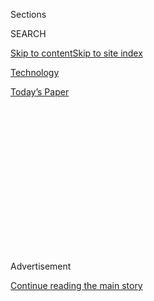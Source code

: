 <div id="app">

<div>

<div>

<div>

<div class="NYTAppHideMasthead css-1q2w90k e1suatyy0">

<div class="section css-ui9rw0 e1suatyy2">

<div class="css-eph4ug er09x8g0">

<div class="css-6n7j50">

</div>

<span class="css-1dv1kvn">Sections</span>

<div class="css-10488qs">

<span class="css-1dv1kvn">SEARCH</span>

</div>

[Skip to content](#site-content)[Skip to site
index](#site-index)

</div>

<div id="masthead-section-label" class="css-1wr3we4 eaxe0e00">

[Technology](https://www.nytimes3xbfgragh.onion/section/technology)

</div>

<div class="css-10698na e1huz5gh0">

</div>

</div>

<div id="masthead-bar-one" class="section hasLinks css-15hmgas e1csuq9d3">

<div class="css-uqyvli e1csuq9d0">

</div>

<div class="css-1uqjmks e1csuq9d1">

</div>

<div class="css-9e9ivx">

[](https://myaccount.nytimes3xbfgragh.onion/auth/login?response_type=cookie&client_id=vi)

</div>

<div class="css-1bvtpon e1csuq9d2">

[Today’s
Paper](https://www.nytimes3xbfgragh.onion/section/todayspaper)

</div>

</div>

</div>

</div>

<div data-aria-hidden="false">

<div id="site-content" data-role="main">

<div>

<div class="css-1aor85t" style="opacity:0.000000001;z-index:-1;visibility:hidden">

<div class="css-1hqnpie">

<div class="css-epjblv">

<span class="css-17xtcya">[Technology](/section/technology)</span><span class="css-x15j1o">|</span><span class="css-fwqvlz">With
TikTok, ‘Uncool’ Microsoft Aims for the Love of
Tweens</span>

</div>

<div class="css-k008qs">

<div class="css-1iwv8en">

<span class="css-18z7m18"></span>

<div>

</div>

</div>

<span class="css-1n6z4y">https://nyti.ms/3hTY2xA</span>

<div class="css-1705lsu">

<div class="css-4xjgmj">

<div class="css-4skfbu" data-role="toolbar" data-aria-label="Social Media Share buttons, Save button, and Comments Panel with current comment count" data-testid="share-tools">

  - 
  - 
  - 
  - 
    
    <div class="css-6n7j50">
    
    </div>

  - 
  - 

</div>

</div>

</div>

</div>

</div>

</div>

<div id="NYT_TOP_BANNER_REGION" class="css-13pd83m">

</div>

<div id="top-wrapper" class="css-1sy8kpn">

<div id="top-slug" class="css-l9onyx">

Advertisement

</div>

[Continue reading the main
story](#after-top)

<div class="ad top-wrapper" style="text-align:center;height:100%;display:block;min-height:250px">

<div id="top" class="place-ad" data-position="top" data-size-key="top">

</div>

</div>

<div id="after-top">

</div>

</div>

<div>

<div id="sponsor-wrapper" class="css-1hyfx7x">

<div id="sponsor-slug" class="css-19vbshk">

Supported by

</div>

[Continue reading the main
story](#after-sponsor)

<div id="sponsor" class="ad sponsor-wrapper" style="text-align:center;height:100%;display:block">

</div>

<div id="after-sponsor">

</div>

</div>

<div class="css-186x18t">

</div>

<div class="css-1vkm6nb ehdk2mb0">

# With TikTok, ‘Uncool’ Microsoft Aims for the Love of Tweens

</div>

Buying one of the largest and most influential social networks in the
country could change the perception of the tech
giant.

<div class="css-79elbk" data-testid="photoviewer-wrapper">

<div class="css-z3e15g" data-testid="photoviewer-wrapper-hidden">

</div>

<div class="css-1a48zt4 ehw59r15" data-testid="photoviewer-children">

![<span class="css-16f3y1r e13ogyst0" data-aria-hidden="true">Microsoft’s
chief executive, Satya Nadella, who spoke with President Trump, appeared
to assuage the president’s worries about TikTok’s security, at least
temporarily. </span><span class="css-cnj6d5 e1z0qqy90" itemprop="copyrightHolder"><span class="css-1ly73wi e1tej78p0">Credit...</span><span><span>Manjunath
Kiran/Agence France-Presse — Getty
Images</span></span></span>](https://static01.graylady3jvrrxbe.onion/images/2020/08/03/business/03microsoft1/merlin_169492596_88048f5c-3a77-4706-9082-19d123949da8-articleLarge.jpg?quality=75&auto=webp&disable=upscale)

</div>

</div>

<div class="css-18e8msd">

<div class="css-vp77d3 epjyd6m0">

<div class="css-hus3qt ey68jwv0" data-aria-hidden="true">

[![Karen
Weise](https://static01.graylady3jvrrxbe.onion/images/2019/04/11/multimedia/author-karen-weise/author-karen-weise-thumbLarge.png
"Karen Weise")](https://www.nytimes3xbfgragh.onion/by/karen-weise)

</div>

<div class="css-1baulvz">

By [<span class="css-1baulvz last-byline" itemprop="name">Karen
Weise</span>](https://www.nytimes3xbfgragh.onion/by/karen-weise)

</div>

</div>

  - 
    
    <div class="css-ld3wwf e16638kd2">
    
    Aug. 3,
    2020
    
    </div>

  - 
    
    <div class="css-4xjgmj">
    
    <div class="css-d8bdto" data-role="toolbar" data-aria-label="Social Media Share buttons, Save button, and Comments Panel with current comment count" data-testid="share-tools">
    
      - 
      - 
      - 
      - 
        
        <div class="css-6n7j50">
        
        </div>
    
      - 
      - 
    
    </div>
    
    </div>

</div>

</div>

<div class="section meteredContent css-1r7ky0e" name="articleBody" itemprop="articleBody">

<div class="css-1fanzo5 StoryBodyCompanionColumn">

<div class="css-53u6y8">

SEATTLE — Maybe money can buy love. Or, at least,
[Microsoft](https://www.nytimes3xbfgragh.onion/2020/08/03/us/navy-seal-museum-kaepernick.html)
would like to find out.

On Sunday, the tech giant [announced in a blog
post](https://blogs.microsoft.com/blog/2020/08/02/microsoft-to-continue-discussions-on-potential-tiktok-purchase-in-the-united-states/)
that it would continue holding talks to buy TikTok in the United States,
opening up the possibility of using its financial might to buy the
fickle infatuation of tweens.

Microsoft made the announcement after its chief executive, Satya
Nadella, talked with President Trump, who had threatened to ban the
hugely popular social media company, which is owned by China’s
ByteDance, because of national security fears. On Monday, [Mr. Trump
said](https://www.nytimes3xbfgragh.onion/2020/08/03/technology/trump-tiktok-microsoft.html?action=click&module=Top%20Stories&pgtype=Homepage)
that TikTok would shut down in the United States on Sept. 15 unless
Microsoft or another company bought it.

A deal for TikTok — whose app featuring video clips has become wildly
popular among young smartphone users — could give Microsoft, a company
best known for databases and operating systems, control of one of the
largest and most influential social networks in the country.

“Microsoft is viewed as your grandpa’s company, and it is trying to
change that,” said Dan Ives, a managing director and an analyst at
Wedbush Securities. “Microsoft goes from an uncool company to many under
25 to potentially as hip as TikTok if they get this done.”

</div>

</div>

<div class="css-1fanzo5 StoryBodyCompanionColumn">

<div class="css-53u6y8">

Microsoft declined to comment beyond its blog post.

Under Mr. Nadella, who became chief executive in early 2014, Microsoft
has turned the company into a giant of cloud computing. It has a market
value above $1.5 trillion and more than $130 billion in cash.

But Microsoft has not had a clear path to serving young consumers beyond
its video gaming business. The company is behind the Xbox video game
console and owns Minecraft, the hugely popular building game. As social
media grew into enormous consumer businesses — Facebook alone is worth
more than $720 billion — Microsoft largely missed out.

Under Mr. Nadella, Microsoft’s biggest acquisitions have been of online
communities, those whose networks hooked users but also required a
complex cloud-computing infrastructure that Microsoft could provide.

In 2014, it bought the Swedish company that created Minecraft for $2.5
billion, and in 2016, it acquired LinkedIn, the professional social
network, for $26.2 billion. In 2018, Microsoft bought GitHub, an online
network for software developers, for $7.5 billion.

If history is a guide, teens and tweens may not need to worry that
Microsoft will mess up the product they love. With those recent
acquisitions, Microsoft increased the financial and tech resources at
the companies but largely let them run independently.

</div>

</div>

<div class="css-1fanzo5 StoryBodyCompanionColumn">

<div class="css-53u6y8">

When Christopher Wanstrath, co-founder of GitHub, discussed the deal in
a call with investors after it was announced, he said the way Microsoft
handled Minecraft and LinkedIn showed him “how serious they are about
growing new businesses while maintaining their independence and
identity.”

Analysts say that patient approach has been successful. Until the
coronavirus pandemic, LinkedIn had been growing faster under Microsoft’s
ownership than before it was acquired.

TikTok, with its fun artificial intelligence tools and more than 100
million users in the United States, would most likely fit that pattern.
To be successful, its owner would need to run the technology and sustain
its online community. The deal being discussed involves purchasing
TikTok offices in the United States, Canada, Australia and New Zealand.
ByteDance, the parent company of TikTok, would continue to own the
social media app’s offices in Beijing.

</div>

</div>

<div class="css-79elbk" data-testid="photoviewer-wrapper">

<div class="css-z3e15g" data-testid="photoviewer-wrapper-hidden">

</div>

<div class="css-1a48zt4 ehw59r15" data-testid="photoviewer-children">

![<span class="css-16f3y1r e13ogyst0" data-aria-hidden="true">TikTok has
more than 100 million users in the United
States.</span><span class="css-cnj6d5 e1z0qqy90" itemprop="copyrightHolder"><span class="css-1ly73wi e1tej78p0">Credit...</span><span>Lionel
Bonaventure/Agence France-Presse — Getty
Images</span></span>](https://static01.graylady3jvrrxbe.onion/images/2020/08/03/business/03microsoft3/merlin_171386274_c93d8e9b-6971-4094-b774-f04c0ff69273-articleLarge.jpg?quality=75&auto=webp&disable=upscale)

</div>

</div>

<div class="css-1fanzo5 StoryBodyCompanionColumn">

<div class="css-53u6y8">

Microsoft also offers something other giant tech rivals cannot: peace in
Washington. Amazon, Facebook and Google have to tread carefully amid
antitrust scrutiny, making a blockbuster deal with obvious political
baggage unappealing. Other than its gaming business, Microsoft is mainly
in business markets.

And it has strategically navigated Mr. Trump’s Washington. While the
company has criticized some of the president’s policies, such as
immigration restrictions, it won a high-profile, [$10 billion
contract](https://www.nytimes3xbfgragh.onion/2019/10/25/technology/dod-jedi-contract.html)
to provide cloud computing to the Pentagon, which many analysts had
expected Amazon to get. Amazon is contesting the award, saying it was
politically motivated.

Microsoft has [gingerly tried to court China for more than a
decade](https://www.nytimes3xbfgragh.onion/2019/01/23/business/china-microsoft-bing.html),
with only modest success. Its search engine, Bing, was one of the last
remaining portals to the global internet, in part because the service
directed users in China to state media accounts on disputed topics like
the Dalai Lama. Even so, Bing [was taken
down](https://www.nytimes3xbfgragh.onion/2019/01/24/technology/microsoft-bing-china.html)
briefly last year. While Microsoft Windows and Office are common in
China, they are largely pirated copies; the country accounts for [less
than 2
percent](https://www.nytimes3xbfgragh.onion/2020/02/26/technology/microsoft-coronavirus-earnings.html)
of Microsoft’s revenue.

</div>

</div>

<div class="css-1fanzo5 StoryBodyCompanionColumn">

<div class="css-53u6y8">

Mr. Nadella’s conversation with Mr. Trump appeared to assuage the
president’s worries about TikTok’s security, at least temporarily. The
concern of the American government is that the app potentially gives the
Chinese government access to American user data. Microsoft’s statement
said it would “ensure that all private data of TikTok’s American users
is transferred to and remains in the United States.”

On Sunday evening, the news of continuing talks quickly garnered praise
from Republican lawmakers.

Senator Lindsey Graham of South Carolina, who [spoke with Microsoft
officials a few
times](https://www.nytimes3xbfgragh.onion/2020/08/02/business/economy/trump-tiktok-china-national-security.html)
about the deal,
[tweeted](https://twitter.com/LindseyGrahamSC/status/1290083628261584896)
that the talks between TikTok and Microsoft were “a win-win in the
making.” And Representative Kevin McCarthy of California, the House
minority leader,
[said](https://twitter.com/GOPLeader/status/1290037004797804544) it
“would protect Americans’ data, increase competition and secure a
creative platform for millions of users.”

Microsoft, said Mr. Ives, the analyst, “realized there is a window in
the clouds that just opened up, and they have to fly right through.”

Steve Lohr contributed reporting from New York.

</div>

</div>

<div>

</div>

</div>

<div>

</div>

<div>

</div>

<div>

</div>

<div>

<div id="bottom-wrapper" class="css-1ede5it">

<div id="bottom-slug" class="css-l9onyx">

Advertisement

</div>

[Continue reading the main
story](#after-bottom)

<div id="bottom" class="ad bottom-wrapper" style="text-align:center;height:100%;display:block;min-height:90px">

</div>

<div id="after-bottom">

</div>

</div>

</div>

</div>

</div>

## Site Index

<div>

</div>

## Site Information Navigation

  - [© <span>2020</span> <span>The New York Times
    Company</span>](https://help.nytimes3xbfgragh.onion/hc/en-us/articles/115014792127-Copyright-notice)

<!-- end list -->

  - [NYTCo](https://www.nytco.com/)
  - [Contact
    Us](https://help.nytimes3xbfgragh.onion/hc/en-us/articles/115015385887-Contact-Us)
  - [Work with us](https://www.nytco.com/careers/)
  - [Advertise](https://nytmediakit.com/)
  - [T Brand Studio](http://www.tbrandstudio.com/)
  - [Your Ad
    Choices](https://www.nytimes3xbfgragh.onion/privacy/cookie-policy#how-do-i-manage-trackers)
  - [Privacy](https://www.nytimes3xbfgragh.onion/privacy)
  - [Terms of
    Service](https://help.nytimes3xbfgragh.onion/hc/en-us/articles/115014893428-Terms-of-service)
  - [Terms of
    Sale](https://help.nytimes3xbfgragh.onion/hc/en-us/articles/115014893968-Terms-of-sale)
  - [Site
    Map](https://spiderbites.nytimes3xbfgragh.onion)
  - [Help](https://help.nytimes3xbfgragh.onion/hc/en-us)
  - [Subscriptions](https://www.nytimes3xbfgragh.onion/subscription?campaignId=37WXW)

</div>

</div>

</div>

</div>
